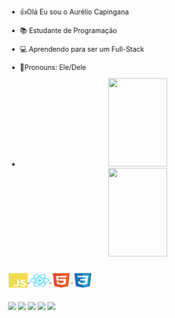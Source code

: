 - 👍Olá Eu sou o Aurélio Capingana
- 📚 Estudante de Programação
- 💻 Aprendendo para ser um Full-Stack
- 🤪Pronouns: Ele/Dele 


- <div align="center">
  <a href="https://github.com/aureliocapingana01">
  <img height="180em" width="50%" src="https://github-readme-stats.vercel.app/api?username=aureliocapingana01&show_icons=true&theme=dracula&include_all_commits=true&count_private=true"/>
  <img height="180em" width="50%" src="https://github-readme-stats.vercel.app/api/top-langs/?username=aureliocapingana01&layout=compact&langs_count=7&theme=dracula"/>
</div>
  
  <div style="display: inline_block"><br>
  <img align="center" alt="aureliocapingana01-Js" height="30" width="40" src="https://raw.githubusercontent.com/devicons/devicon/master/icons/javascript/javascript-plain.svg">
  <img align="center" alt="aureliocapingana01-React" height="30" width="40" src="https://raw.githubusercontent.com/devicons/devicon/master/icons/react/react-original.svg">
  <img align="center" alt="aureliocapingana01-HTML" height="30" width="40" src="https://raw.githubusercontent.com/devicons/devicon/master/icons/html5/html5-original.svg">
  <img align="center" alt="aureliocapingana01-CSS" height="30" width="40" src="https://raw.githubusercontent.com/devicons/devicon/master/icons/css3/css3-original.svg">
 
 
</div>
  
  ##
  
  <div>
     <a href="https://www.youtube.com/channel/UCBeWNDPVXCJgdWRPHfQxkew" target="_blank"><img src="https://img.shields.io/badge/YouTube-FF0000?style=for-the-badge&logo=youtube&logoColor=white" target="_blank"></a>
  <a href="https://www.instagram.com/aurelio_capingana/" target="_blank"><img src="https://img.shields.io/badge/-Instagram-%23E4405F?style=for-the-badge&logo=instagram&logoColor=white" target="_blank"></a>
 <a href="Aurelio Capingana#6341" target="_blank"><img src="https://img.shields.io/badge/Discord-7289DA?style=for-the-badge&logo=discord&logoColor=white" target="_blank"></a> 
  <a href = "mailto:aurelio.capingana01@gmail.com"><img src="https://img.shields.io/badge/-Gmail-%23333?style=for-the-badge&logo=gmail&logoColor=white" target="_blank"></a>
  <a href="https://www.linkedin.com/in/aur%C3%A9lio-capingana-6777691b6/" target="_blank"><img src="https://img.shields.io/badge/-LinkedIn-%230077B5?style=for-the-badge&logo=linkedin&logoColor=white" target="_blank"></a> 
  </div>

<!---
aureliocapingana01/aureliocapingana01 is a ✨ special ✨ repository because its `README.md` (this file) appears on your GitHub profile.
You can click the Preview link to take a look at your changes.
--->
